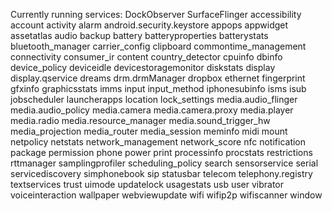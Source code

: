 Currently running services:
  DockObserver
  SurfaceFlinger
  accessibility
  account
  activity
  alarm
  android.security.keystore
  appops
  appwidget
  assetatlas
  audio
  backup
  battery
  batteryproperties
  batterystats
  bluetooth_manager
  carrier_config
  clipboard
  commontime_management
  connectivity
  consumer_ir
  content
  country_detector
  cpuinfo
  dbinfo
  device_policy
  deviceidle
  devicestoragemonitor
  diskstats
  display
  display.qservice
  dreams
  drm.drmManager
  dropbox
  ethernet
  fingerprint
  gfxinfo
  graphicsstats
  imms
  input
  input_method
  iphonesubinfo
  isms
  isub
  jobscheduler
  launcherapps
  location
  lock_settings
  media.audio_flinger
  media.audio_policy
  media.camera
  media.camera.proxy
  media.player
  media.radio
  media.resource_manager
  media.sound_trigger_hw
  media_projection
  media_router
  media_session
  meminfo
  midi
  mount
  netpolicy
  netstats
  network_management
  network_score
  nfc
  notification
  package
  permission
  phone
  power
  print
  processinfo
  procstats
  restrictions
  rttmanager
  samplingprofiler
  scheduling_policy
  search
  sensorservice
  serial
  servicediscovery
  simphonebook
  sip
  statusbar
  telecom
  telephony.registry
  textservices
  trust
  uimode
  updatelock
  usagestats
  usb
  user
  vibrator
  voiceinteraction
  wallpaper
  webviewupdate
  wifi
  wifip2p
  wifiscanner
  window